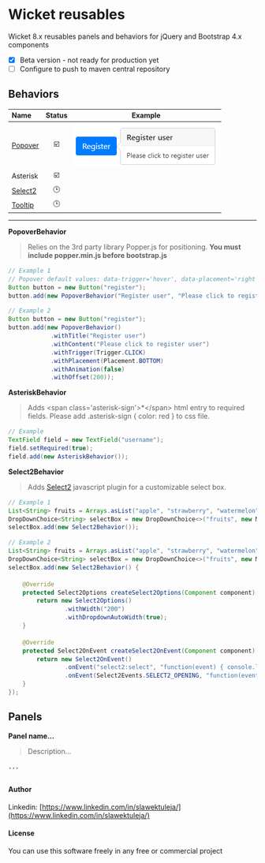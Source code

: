 # Wicket reusables

Wicket 8.x reusables panels and behaviors for jQuery and Bootstrap 4.x components

- [x] Beta version - not ready for production yet
- [ ] Configure to push to maven central repository

## Behaviors

| Name | Status | Example |  
|:-----|:------:|:-------:|  
| [Popover](https://getbootstrap.com/docs/4.0/components/popovers/) | :ballot_box_with_check: | ![popover_image](screenshots/popover_0.png) | 
| Asterisk                                                          | :ballot_box_with_check: | |
| [Select2](https://select2.org/)                                   | :clock3: | |
| [Tooltip](https://getbootstrap.com/docs/4.0/components/tooltips/) | :clock3: | |

---

__PopoverBehavior__

> Relies on the 3rd party library Popper.js for positioning. __You must include popper.min.js before bootstrap.js__
    
```java
// Example 1
// Popover default values: data-trigger='hover', data-placement='right'
Button button = new Button("register");
button.add(new PopoverBehavior("Register user", "Please click to register user");
```
```java
// Example 2
Button button = new Button("register");
button.add(new PopoverBehavior()
            .withTitle("Register user")
            .withContent("Please click to register user")
            .withTrigger(Trigger.CLICK)
            .withPlacement(Placement.BOTTOM)
            .withAnimation(false)
            .withOffset(200));
```

__AsteriskBehavior__

> Adds &lt;span class='asterisk-sign'&gt;*&lt;/span&gt; html entry to required fields. Please add .asterisk-sign { color: red }
> to css file. 
    
```java
// Example
TextField field = new TextField("username");
field.setRequired(true);
field.add(new AsteriskBehavior());
```

__Select2Behavior__

> Adds [Select2](https://select2.org/) javascript plugin for a customizable select box.

```java
// Example 1
List<String> fruits = Arrays.asList("apple", "strawberry", "watermelon");
DropDownChoice<String> selectBox = new DropDownChoice<>("fruits", new Model<>(), fruits);
selectBox.add(new Select2Behavior());
```

```java
// Example 2
List<String> fruits = Arrays.asList("apple", "strawberry", "watermelon");
DropDownChoice<String> selectBox = new DropDownChoice<>("fruits", new Model<>(), fruits);
selectBox.add(new Select2Behavior() {

    @Override
    protected Select2Options createSelect2Options(Component component) {
        return new Select2Options()         
                .withWidth("200")
                .withDropdownAutoWidth(true);
    }

    @Override
    protected Select2OnEvent createSelect2OnEvent(Component component) {
        return new Select2OnEvent()
                .onEvent("select2:select", "function(event) { console.log(event); }")
                .onEvent(Select2Events.SELECT2_OPENING, "function(event) { console.log(event); }");
    }
});
```

## Panels

__Panel name...__

> Description...

```java
...
```


## 
#### Author

Linkedin: [https://www.linkedin.com/in/slawektuleja/](https://www.linkedin.com/in/slawektuleja/)

#### License

You can use this software freely in any free or commercial project
